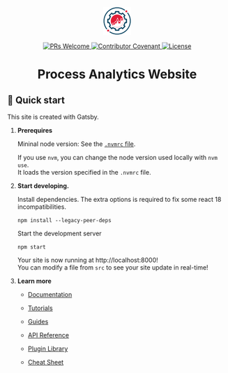 <p align="center">
    <p align="center">
      <a href="https://github.com/process-analytics/process-analytics.dev">
        <img alt="Process Analytics Logo" src="src/images/logo.svg" width="64" />
      </a>
    </p>
    <p align="center">
        <a href="CONTRIBUTING.md">
          <img alt="PRs Welcome" src="https://img.shields.io/badge/PRs-welcome-ff69b4.svg?style=flat-square"> 
        </a> 
        <a href="https://github.com/process-analytics/.github/blob/main/CODE_OF_CONDUCT.md">
          <img alt="Contributor Covenant" src="https://img.shields.io/badge/Contributor%20Covenant-v2.0%20adopted-ff69b4.svg"> 
        </a> 
        <a href="LICENSE">
          <img alt="License" src="https://img.shields.io/github/license/process-analytics/process-analytics.dev?color=blue"> 
        </a>
    </p>
</p>  
<h1 align="center">
  Process Analytics Website
</h1>

## 🚀 Quick start

This site is created with Gatsby. 

1. **Prerequires**

   Mininal node version: See the [`.nvmrc` file](.nvmrc). 

   If you use `nvm`, you can change the node version used locally with `nvm use`. \
   It loads the version specified in the `.nvmrc` file.


2. **Start developing.**

   Install dependencies. The extra options is required to fix some react 18 incompatibilities.
   ```shell
   npm install --legacy-peer-deps
   ```

   Start the development server
    ```shell
    npm start
    ```

    Your site is now running at http://localhost:8000! \
    You can modify a file from `src` to see your site update in real-time!
    

3. **Learn more**

    - [Documentation](https://www.gatsbyjs.com/docs/?utm_source=starter&utm_medium=readme&utm_campaign=minimal-starter)

    - [Tutorials](https://www.gatsbyjs.com/tutorial/?utm_source=starter&utm_medium=readme&utm_campaign=minimal-starter)

    - [Guides](https://www.gatsbyjs.com/tutorial/?utm_source=starter&utm_medium=readme&utm_campaign=minimal-starter)

    - [API Reference](https://www.gatsbyjs.com/docs/api-reference/?utm_source=starter&utm_medium=readme&utm_campaign=minimal-starter)

    - [Plugin Library](https://www.gatsbyjs.com/plugins?utm_source=starter&utm_medium=readme&utm_campaign=minimal-starter)

    - [Cheat Sheet](https://www.gatsbyjs.com/docs/cheat-sheet/?utm_source=starter&utm_medium=readme&utm_campaign=minimal-starter)
    

